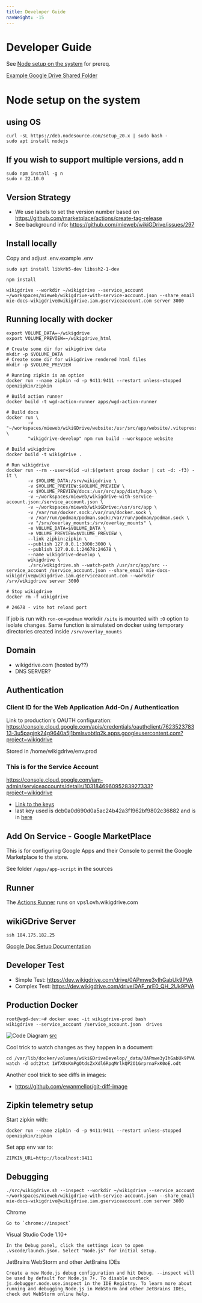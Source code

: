 ```yaml
---
title: Developer Guide
navWeight: -15
---
```

# Developer Guide

See [Node setup on the system](#node-setup-on-the-system) for prereq.

[Example Google Drive Shared Folder](https://drive.google.com/open?id=0AIkOKXbzWCtSUk9PVA)

# Node setup on the system

## using OS

```
curl -sL https://deb.nodesource.com/setup_20.x | sudo bash -
sudo apt install nodejs
```

## If you wish to support multiple versions, add n

```
sudo npm install -g n
sudo n 22.10.0
```

## Version Strategy
* We use labels to set the version number based on https://github.com/marketplace/actions/create-tag-release
* See background info: https://github.com/mieweb/wikiGDrive/issues/297
  

## Install locally

Copy and adjust .env.example .env

```
sudo apt install libkrb5-dev libssh2-1-dev

npm install

wikigdrive --workdir ~/wikigdrive --service_account ~/workspaces/mieweb/wikigdrive-with-service-account.json --share_email mie-docs-wikigdrive@wikigdrive.iam.gserviceaccount.com server 3000
```

## Running locally with docker

```
export VOLUME_DATA=~/wikigdrive
export VOLUME_PREVIEW=~/wikigdrive_html

# Create some dir for wikigdrive data
mkdir -p $VOLUME_DATA
# Create some dir for wikigdrive rendered html files
mkdir -p $VOLUME_PREVIEW

# Running zipkin is an option
docker run --name zipkin -d -p 9411:9411 --restart unless-stopped openzipkin/zipkin

# Build action runner
docker build -t wgd-action-runner apps/wgd-action-runner

# Build docs
docker run \
        -v "~/workspaces/mieweb/wikiGDrive/website:/usr/src/app/website/.vitepress/dist" \
        "wikigdrive-develop" npm run build --workspace website

# Build wikigdrive
docker build -t wikigdrive .

# Run wikigdrive
docker run --rm --user=$(id -u):$(getent group docker | cut -d: -f3) -it \
        -v $VOLUME_DATA:/srv/wikigdrive \
        -v $VOLUME_PREVIEW:$VOLUME_PREVIEW \
        -v $VOLUME_PREVIEW/docs:/usr/src/app/dist/hugo \
        -v ~/workspaces/mieweb/wikigdrive-with-service-account.json:/service_account.json \
        -v ~/workspaces/mieweb/wikiGDrive:/usr/src/app \
        -v /var/run/docker.sock:/var/run/docker.sock \
        -v /var/run/podman/podman.sock:/var/run/podman/podman.sock \
        -v "/srv/overlay_mounts:/srv/overlay_mounts" \
        -e VOLUME_DATA=$VOLUME_DATA \
        -e VOLUME_PREVIEW=$VOLUME_PREVIEW \
        --link zipkin:zipkin \
        --publish 127.0.0.1:3000:3000 \
        --publish 127.0.0.1:24678:24678 \
        --name wikigdrive-develop \
        wikigdrive \
        ./src/wikigdrive.sh --watch-path /usr/src/app/src --service_account /service_account.json --share_email mie-docs-wikigdrive@wikigdrive.iam.gserviceaccount.com --workdir /srv/wikigdrive server 3000

# Stop wikigdrive
docker rm -f wikigdrive

# 24678 - vite hot reload port
```

If job is run with `ron-on=podman` workdir `/site` is mounted with `:O` option to isolate changes.
Same function is simulated on docker using temporary directories created inside `/srv/overlay_mounts`

## Domain

* wikigdrive.com (hosted by??)
* DNS SERVER?

## Authentication

### Client ID for the Web Application Add-On / Authentication

Link to production's OAUTH configuration: https://console.cloud.google.com/apis/credentials/oauthclient/762352378313-3u5pagjnk24g9640a5j1bmlsvobtlq2k.apps.googleusercontent.com?project=wikigdrive

Stored in /home/wikigdrive/env.prod

### This is for the Service Account
https://console.cloud.google.com/iam-admin/serviceaccounts/details/103184696095283927333?project=wikigdrive
* [Link to the keys](https://console.cloud.google.com/iam-admin/serviceaccounts/details/103184696095283927333/keys?project=wikigdrive)
* last key used is dcb0a0d690d0a5ac24b42a3f1962bf9802c36882 and is in [here](https://github.com/mieweb/wikiGDrive/blob/a0f1427018e71576d696c1b0d42a926de13854d7/.github/workflows/ProdServerDeploy.yml#L43)

## Add On Service - Google MarketPlace

This is for configuring Google Apps and their Console to permit the Google Marketplace to the store.

See folder `/apps/app-script` in the sources


## Runner

The [Actions Runner](https://github.com/mieweb/wikiGDrive/settings/actions/runners/2) runs on vps1.ovh.wikigdrive.com


## wikiGDrive Server

```
ssh 184.175.182.25
```

[Google Doc Setup Documentation](https://docs.google.com/document/d/1bocGgqktgEydxYDdP4ewdC-XOQ7lzawB_WgPqA2BILA/edit)

## Developer Test

* Simple Test: https://dev.wikigdrive.com/drive/0APmwe3yIhGabUk9PVA
* Complex Test: https://dev.wikigdrive.com/drive/0AF_nrE0_QH_2Uk9PVA



## Production Docker

```
root@wgd-dev:~# docker exec -it wikigdrive-prod bash
wikigdrive --service_account /service_account.json  drives
```

![Code Diagram](https://docs.google.com/drawings/d/e/2PACX-1vREcniLAig0DiPqSxu5QRqgiGHWL5INKfjMlqSvXK9vTbas3JqorzbuONLeTrNOD0MBPC7QB3Gd_NY7/pub?w=960&h=720) [src](https://docs.google.com/drawings/d/1LSveM3s_Fmi9411FW9Z-NA50fbNHHW2y_PQo3NSUPAI/edit)

Cool trick to watch changes as they happen in a document:

```
cd /var/lib/docker/volumes/wikiGDriveDevelop/_data/0APmwe3yIhGabUk9PVA
watch -d odt2txt 1WfXOsKmPgOtdsZxXdl6RpqMrlkQP2O1GrprnaFxK0oE.odt
```

Another cool trick to see diffs in images:
* https://github.com/ewanmellor/git-diff-image

## Zipkin telemetry setup

Start zipkin with:

```
docker run --name zipkin -d -p 9411:9411 --restart unless-stopped openzipkin/zipkin
```

Set app env var to:

```
ZIPKIN_URL=http://localhost:9411
```

## Debugging

```
./src/wikigdrive.sh --inspect --workdir ~/wikigdrive --service_account ~/workspaces/mieweb/wikigdrive-with-service-account.json --share_email mie-docs-wikigdrive@wikigdrive.iam.gserviceaccount.com server 3000
```

Chrome

```
Go to `chrome://inspect`
```

Visual Studio Code 1.10+

```
In the Debug panel, click the settings icon to open .vscode/launch.json. Select "Node.js" for initial setup.
```

JetBrains WebStorm and other JetBrains IDEs

```
Create a new Node.js debug configuration and hit Debug. --inspect will be used by default for Node.js 7+. To disable uncheck js.debugger.node.use.inspect in the IDE Registry. To learn more about running and debugging Node.js in WebStorm and other JetBrains IDEs, check out WebStorm online help.
```
